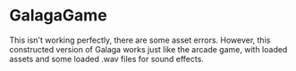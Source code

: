 # GalagaGame

This isn't working perfectly, there are some asset errors. 
However, this constructed version of Galaga works just like the arcade game, with loaded assets and some loaded .wav files for sound effects.
